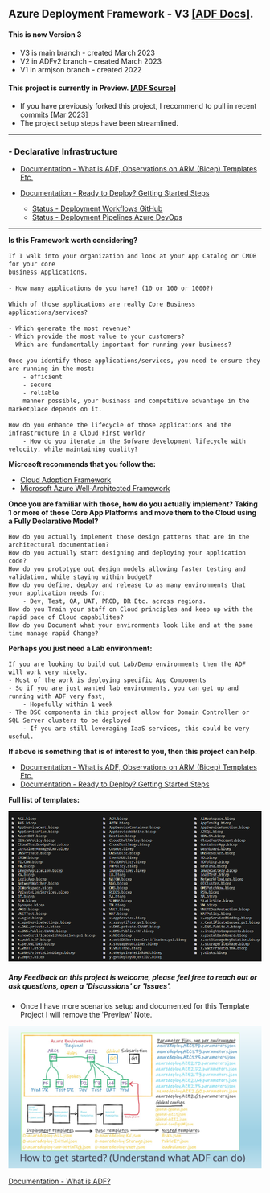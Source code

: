 
## Azure Deployment Framework - V3 [[ADF Docs]](https://brwilkinson.github.io/AzureDeploymentFramework/).

#### This is now Version 3
- V3 is main branch - created March 2023
- V2 in ADFv2 branch - created March 2023
- V1 in armjson branch - created 2022

#### This project is currently in Preview. [[ADF Source]](https://github.com/brwilkinson/AzureDeploymentFramework)
- If you have previously forked this project, I recommend to pull in recent commits [Mar 2023]
- The project setup steps have been streamlined.

* * *

### - Declarative Infrastructure

- [Documentation - What is ADF, Observations on ARM (Bicep) Templates Etc.](https://brwilkinson.github.io/AzureDeploymentFramework/)
- [Documentation - Ready to Deploy? Getting Started Steps](https://brwilkinson.github.io/AzureDeploymentFramework/Getting_Started)

    - [Status - Deployment Workflows GitHub](./Deployment_Pipelines_GitHub.md)
    - [Status - Deployment Pipelines Azure DevOps](./Deployment_Pipelines_DevOps.md)


* * *


**Is this Framework worth considering?**

    If I walk into your organization and look at your App Catalog or CMDB for your core 
    business Applications.
    
    - How many applications do you have? (10 or 100 or 1000?)
    
    Which of those applications are really Core Business applications/services?
    
    - Which generate the most revenue?
    - Which provide the most value to your customers?
    - Which are fundamentally important for running your business?
    
    Once you identify those applications/services, you need to ensure they are running in the most: 
        - efficient
        - secure
        - reliable
        manner possible, your business and competitive advantage in the marketplace depends on it.
    
    How do you enhance the lifecycle of those applications and the infrastructure in a Cloud First world?
        - How do you iterate in the Sofware development lifecycle with velocity, while maintaining quality?

**Microsoft recommends that you follow the:**
- <a href="https://docs.microsoft.com/en-us/azure/cloud-adoption-framework/" target="_blank">Cloud Adoption Framework</a>
- <a href="https://docs.microsoft.com/en-us/azure/architecture/framework" target="_blank">Microsoft Azure Well-Architected Framework</a>

**Once you are familiar with those, how do you actually implement? Taking 1 or more of those Core App Platforms and move them to the Cloud using a Fully Declarative Model?**
    
    How do you actually implement those design patterns that are in the architectural documentation?
    How do you actually start designing and deploying your application code?
    How do you prototype out design models allowing faster testing and validation, while staying within budget?
    How do you define, deploy and release to as many environments that your application needs for: 
        - Dev, Test, QA, UAT, PROD, DR Etc. across regions.
    How do you Train your staff on Cloud principles and keep up with the rapid pace of Cloud capabilites?
    How do you Document what your environments look like and at the same time manage rapid Change?

**Perhaps you just need a Lab environment:**

    If you are looking to build out Lab/Demo environments then the ADF will work very nicely.
    - Most of the work is deploying specific App Components
    - So if you are just wanted lab environments, you can get up and running with ADF very fast, 
        - Hopefully within 1 week
    - The DSC components in this project allow for Domain Controller or SQL Server clusters to be deployed
        - If you are still leveraging IaaS services, this could be very useful.


**If above is something that is of interest to you, then this project can help.**

- [Documentation - What is ADF, Observations on ARM (Bicep) Templates Etc.](https://brwilkinson.github.io/AzureDeploymentFramework/)
- [Documentation - Ready to Deploy? Getting Started Steps](https://brwilkinson.github.io/AzureDeploymentFramework/Getting_Started)

**Full list of templates:**

![Bicep_Templates](./Bicep_Templates.png)

##### Any Feedback on this project is welcome, please feel free to reach out or ask questions, open a 'Discussions' or 'Issues'.
- Once I have more scenarios setup and documented for this Template Project I will remove the 'Preview' Note.


![How](./Slides_ADF/Slide5.SVG)

[Documentation - What is ADF?](https://brwilkinson.github.io/AzureDeploymentFramework/)

</br>





